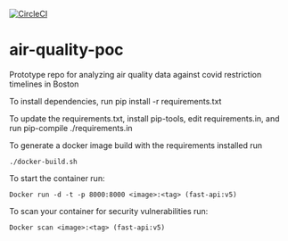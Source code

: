 [![CircleCI](https://circleci.com/gh/Sarchbold/air-quality-poc/tree/main.svg?style=svg&circle-token=fa313ea772a617091e96a53e4de85a2a36c6a02e)](https://circleci.com/gh/Sarchbold/air-quality-poc/tree/main)

  # air-quality-poc

Prototype repo for analyzing air quality data against covid restriction timelines in Boston

To install dependencies, run pip install -r requirements.txt

To update the requirements.txt, install pip-tools, edit requirements.in, and run pip-compile ./requirements.in

To generate a docker image build with the requirements installed run 

    ./docker-build.sh 

To start the container run:

    Docker run -d -t -p 8000:8000 <image>:<tag> (fast-api:v5)

To scan your container for security vulnerabilities run:

    Docker scan <image>:<tag> (fast-api:v5)

